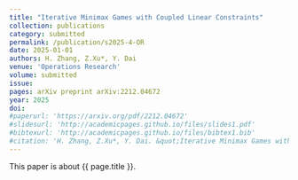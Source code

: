 ```yaml
---
title: "Iterative Minimax Games with Coupled Linear Constraints"
collection: publications
category: submitted
permalink: /publication/s2025-4-OR
date: 2025-01-01
authors: H. Zhang, Z.Xu*, Y. Dai
venue: 'Operations Research'
volume: submitted
issue:
pages: arXiv preprint arXiv:2212.04672
year: 2025
doi:
#paperurl: 'https://arxiv.org/pdf/2212.04672'
#slidesurl: 'http://academicpages.github.io/files/slides1.pdf'
#bibtexurl: 'http://academicpages.github.io/files/bibtex1.bib'
#citation: 'H. Zhang, Z.Xu*, Y. Dai. &quot;Iterative Minimax Games with Coupled Linear Constraints.&quot; <i>Operations Research</i>. submitted, arXiv preprint arXiv:2212.04672, 2025.'
---
```

This paper is about {{ page.title }}.
